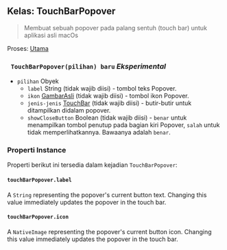 ## Kelas: TouchBarPopover

> Membuat sebuah popover pada palang sentuh (touch bar) untuk aplikasi asli macOs

Proses: [ Utama](../tutorial/quick-start.md#main-process)

### ` TouchBarPopover(pilihan) baru` *Eksperimental*

* `pilihan` Obyek 
  * `label` String (tidak wajib diisi) - tombol teks Popover.
  * `ikon` [GambarAsli](native-image.md) (tidak wajib diisi) - tombol ikon Popover.
  * `jenis-jenis` [TouchBar](touch-bar.md) (tidak wajib diisi) - butir-butir untuk ditampilkan didalam popover.
  * `showCloseButton` Boolean (tidak wajib diisi) - `benar` untuk menampilkan tombol penutup pada bagian kiri Popover, `salah` untuk tidak memperlihatkannya. Bawaanya adalah `benar`.

### Properti Instance

Properti berikut ini tersedia dalam kejadian `TouchBarPopover`:

#### `touchBarPopover.label`

A `String` representing the popover's current button text. Changing this value immediately updates the popover in the touch bar.

#### `touchBarPopover.icon`

A `NativeImage` representing the popover's current button icon. Changing this value immediately updates the popover in the touch bar.